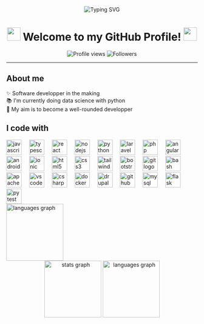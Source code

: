 

<div align="center">
  <img src="https://readme-typing-svg.herokuapp.com?font=Fira+Code&size=30&duration=3000&pause=1000&color=BD93F9&center=true&vCenter=true&width=600&lines=Hey+there!+I'm+Mohamed+%F0%9F%91%8B;Software+Developer+in+the+Making;From+Lausanne%2C+Switzerland+%F0%9F%87%A8%F0%9F%87%AD;Always+Learning%2C+Always+Growing!" alt="Typing SVG" />
</div>

<h1 align="center">
  <img src="https://media.giphy.com/media/hvRJCLFzcasrR4ia7z/giphy.gif" width="35">
  Welcome to my GitHub Profile!
  <img src="https://media.giphy.com/media/hvRJCLFzcasrR4ia7z/giphy.gif" width="35">
</h1>

<p align="center">
  <img src="https://komarev.com/ghpvc/?username=MohAIzawi&color=blueviolet&style=flat-square&label=Profile+Views" alt="Profile views" />
  <img src="https://img.shields.io/github/followers/MohAIzawi?style=flat-square&color=blue&label=Followers" alt="Followers" />
</p>

---


<h2 align="left">About me</h2>
<p align="left">✨ Software developper in the making<br>📚 I'm currently doing data science with python<br>🎯 My aim is to become a well-rounded developper</p>
<h2 align="left">I code with</h2>
<div align="left"> <img src="https://cdn.jsdelivr.net/gh/devicons/devicon/icons/javascript/javascript-original.svg" height="40" alt="javascript logo" /> <img width="12" /> <img src="https://cdn.jsdelivr.net/gh/devicons/devicon/icons/typescript/typescript-original.svg" height="40" alt="typescript logo" /> <img width="12" /> <img src="https://cdn.jsdelivr.net/gh/devicons/devicon/icons/react/react-original.svg" height="40" alt="react logo" /> <img width="12" /> <img src="https://cdn.jsdelivr.net/gh/devicons/devicon/icons/nodejs/nodejs-original.svg" height="40" alt="nodejs logo" /> <img width="12" /> <img src="https://cdn.jsdelivr.net/gh/devicons/devicon/icons/python/python-original.svg" height="40" alt="python logo" /> <img width="12" /> <img src="https://cdn.jsdelivr.net/gh/devicons/devicon/icons/laravel/laravel-original.svg" height="40" alt="laravel logo" /> <img width="12" /> <img src="https://cdn.jsdelivr.net/gh/devicons/devicon/icons/php/php-original.svg" height="40" alt="php logo" /> <img width="12" /> <img src="https://cdn.jsdelivr.net/gh/devicons/devicon/icons/angularjs/angularjs-original.svg" height="40" alt="angularjs logo" /> <img width="12" /> <img src="https://cdn.jsdelivr.net/gh/devicons/devicon/icons/android/android-original.svg" height="40" alt="android logo" /> <img width="12" /> <img src="https://cdn.jsdelivr.net/gh/devicons/devicon/icons/ionic/ionic-original.svg" height="40" alt="ionic logo" /> <img width="12" /> <img src="https://cdn.jsdelivr.net/gh/devicons/devicon/icons/html5/html5-original.svg" height="40" alt="html5 logo" /> <img width="12" /> <img src="https://cdn.jsdelivr.net/gh/devicons/devicon/icons/css3/css3-original.svg" height="40" alt="css3 logo" /> <img width="12" /> <img src="https://cdn.jsdelivr.net/gh/devicons/devicon/icons/tailwindcss/tailwindcss-original-wordmark.svg" height="40" alt="tailwindcss logo" /> <img width="12" /> <img src="https://cdn.jsdelivr.net/gh/devicons/devicon/icons/bootstrap/bootstrap-original.svg" height="40" alt="bootstrap logo" /> <img width="12" /> <img src="https://cdn.jsdelivr.net/gh/devicons/devicon/icons/git/git-original.svg" height="40" alt="git logo" /> <img width="12" /> <img src="https://cdn.jsdelivr.net/gh/devicons/devicon/icons/bash/bash-original.svg" height="40" alt="bash logo" /> <img width="12" /> <img src="https://cdn.jsdelivr.net/gh/devicons/devicon/icons/apache/apache-original.svg" height="40" alt="apache logo" /> <img width="12" /> <img src="https://cdn.jsdelivr.net/gh/devicons/devicon/icons/vscode/vscode-original.svg" height="40" alt="vscode logo" /> <img width="12" /> <img src="https://cdn.jsdelivr.net/gh/devicons/devicon/icons/csharp/csharp-original.svg" height="40" alt="csharp logo" /> <img width="12" /> <img src="https://cdn.jsdelivr.net/gh/devicons/devicon/icons/docker/docker-original.svg" height="40" alt="docker logo" /> <img width="12" /> <img src="https://cdn.jsdelivr.net/gh/devicons/devicon/icons/drupal/drupal-original.svg" height="40" alt="drupal logo" /> <img width="12" /> <img src="https://cdn.jsdelivr.net/gh/devicons/devicon/icons/github/github-original.svg" height="40" alt="github logo" /> <img width="12" /> <img src="https://cdn.jsdelivr.net/gh/devicons/devicon/icons/mysql/mysql-original.svg" height="40" alt="mysql logo" /> <img width="12" /> <img src="https://cdn.jsdelivr.net/gh/devicons/devicon/icons/flask/flask-original.svg" height="40" alt="flask logo" /> <img width="12" /> <img src="https://cdn.jsdelivr.net/gh/devicons/devicon/icons/pytest/pytest-original.svg" height="40" alt="pytest logo" /> </div>
<img src="https://github-readme-stats.vercel.app/api/top-langs?username=MohAIzawi&locale=en&hide_title=false&layout=compact&card_width=320&langs_count=5&theme=dracula&hide_border=false&order=2&count_private=true&include_all_commits=true" height="150" alt="languages graph" />
<div align="center"> 
  <img src="https://github-readme-stats.vercel.app/api?username=MohAIzawi&hide_title=false&hide_rank=false&show_icons=true&include_all_commits=true&count_private=true&disable_animations=false&theme=dracula&locale=en&hide_border=false&order=1" height="150" alt="stats graph" /> 
  <img src="https://github-readme-stats.vercel.app/api/top-langs?username=MohAIzawi&locale=en&hide_title=false&layout=compact&card_width=320&langs_count=8&theme=dracula&hide_border=false&order=2&count_private=true&include_all_commits=true&cache_seconds=1800" height="150" alt="languages graph" /> 
</div>
